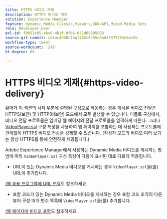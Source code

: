 ```yaml
---
title: HTTPS 비디오 게재
description: HTTPS 비디오 게재
solution: Experience Manager
feature: Dynamic Media Classic,Viewers,SDK/API,Mixed Media Sets
role: Developer,User
exl-id: f9651405-ebc6-4b1f-8fb6-031d0b295083
source-git-commit: ce1ac4938c7baf482c6c55a9ad13379153a3ec5b
workflow-type: tm+mt
source-wordcount: '176'
ht-degree: 0%

---
```


# HTTPS 비디오 게재{#https-video-delivery}

<!-- >[!NOTE]
>
>Secure Video Delivery only applies to AEM 6.2 with the installation of [Feature Pack-13480](https://www.adobeaemcloud.com/content/marketplace/marketplaceProxy.html?packagePath=/content/companies/public/adobe/packages/cq620/featurepack/cq-6.2.0-featurepack-13480) and to AEM 6.1 with installation of [Feature Pack NPR-15011](https://www.adobeaemcloud.com/content/marketplace/marketplaceProxy.html?packagePath=/content/companies/public/adobe/packages/cq610/featurepack/cq-6.1.0-featurepack-15011). -->

뷰어가 이 섹션의 시작 부분에 설명된 구성으로 작동하는 경우 게시된 비디오 전달은 HTTPS(보안) 및 HTTP(비보안) 모드에서 모두 발생할 수 있습니다. 디폴트 구성에서, 비디오 전달 프로토콜은 임베딩 웹 페이지의 전달 프로토콜을 엄격하게 따른다. 그러나 [VideoPlayer.ssl](../../c-html5-s7-aem-asset-viewers/c-html5-mixedmedia-viewer-about/r-html5-mixedmedia-viewer-config-attrib/r-html5-mixedmedia-viewer-config-attrib-videoplayer-ssl.md#reference-df0a29aa8a584cebaaa1c7bb6fab362e) 구성 특성을 사용하여 웹 페이지를 포함하는 데 사용되는 프로토콜에 관계없이 HTTPS 비디오 전송을 강제할 수 있습니다. (작성자 모드의 비디오 미리 보기는 항상 HTTPS를 통해 안전하게 제공됩니다.)

Adobe Experience Manager에서 사용하는 Dynamic Media 비디오를 게시하는 방법에 따라 `VideoPlayer.ssl` 구성 특성이 다음에 표시된 대로 다르게 적용됩니다.

* URL이 있는 Dynamic Media 비디오를 게시하는 경우 `VideoPlayer.ssl`을(를) URL에 추가합니다.

<!-- For example, to force secure video delivery, you append `&VideoPlayer.ssl=on` to the end of the following viewer URL example: -->

<!--

  ```
  https://demos-pub.assetsadobe.com/etc/dam/viewers/s7viewers/html5/MixedMediaViewer.html?asset=%2Fcontent%2Fdam%2FGeometrixx-Outdoors-New-Launch%2Fbackpack%2Fbackpack_mixed_media&config=/etc/dam/presets/viewer/MixedMedia_light&serverUrl=https%3A%2F%2Fadobedemo62-h.assetsadobe.com%2Fis%2Fimage%2F&contenturl=%2F&config2=/etc/dam/presets/analytics&videoserverurl=https://gateway-na.assetsadobe.com/DMGateway/public/demoCo&VideoPlayer.ssl=on
  ```

-->

[(웹 응용 프로그램에 URL 연결](https://experienceleague.adobe.com/docs/experience-manager-65/assets/dynamic/linking-urls-to-yourwebapplication.html?lang=ko#dynamic)도 참조하세요.

* 포함 코드가 있는 Dynamic Media 비디오를 게시하는 경우 포함 코드 조각의 다른 뷰어 구성 매개 변수 목록에 `VideoPlayer.ssl`을(를) 추가합니다.

<!-- For example, to force HTTPS video delivery, you append `&VideoPlayer.ssl=on` as in the following example: -->

<!--

  ```
  <style type="text/css"> 
   #s7mixedmedia_div.s7mixedmediaviewer{ 
     width:100%;  
     height:auto; 
   } 
  </style> 
  <script type="text/javascript" src="https://demos-pub.assetsadobe.com/etc/dam/viewers/s7viewers/html5/js/MixedMediaViewer.js"></script> 
  <div id="s7mixedmedia_div"></div> 
  <script type="text/javascript"> 
   var s7mixedmediaviewer = new s7viewers.MixedMediaViewer({ 
    "containerId" : "s7mixedmedia_div", 
    "params" : {  
     "VideoPlayer.ssl" : "on", 
     "serverurl" : "https://adobedemo62-h.assetsadobe.com/is/image", 
     "contenturl" : "https://demos-pub.assetsadobe.com/",  
     "config" : "/etc/dam/presets/viewer/MixedMedia_light", 
     "config2": "/etc/dam/presets/analytics", 
     "videoserverurl": "https://gateway-na.assetsadobe.com/DMGateway/public/demoCo", 
     "asset" : "/content/dam/Geometrixx-Outdoors-New-Launch/backpack/backpack_mixed_media" } 
   }).init(); 
  </script>
  ```

-->

[(웹 페이지에 비디오 포함](https://experienceleague.adobe.com/docs/experience-manager-65/assets/dynamic/linking-urls-to-yourwebapplication.html?lang=ko#dynamic)도 참조하세요.
